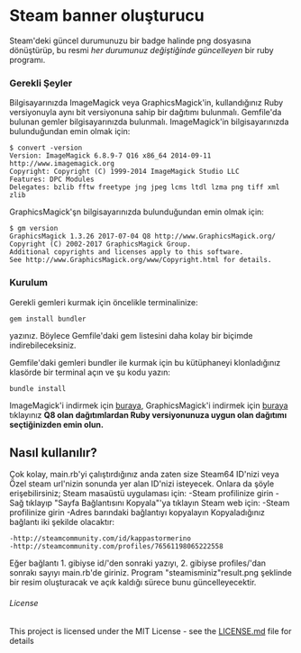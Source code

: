 ﻿# Steam banner oluşturucu
Steam'deki güncel durumunuzu bir badge halinde png dosyasına dönüştürüp, bu resmi *her durumunuz değiştiğinde güncelleyen* bir ruby programı.

### Gerekli Şeyler
Bilgisayarınızda ImageMagick veya GraphicsMagick'in, kullandığınız Ruby versiyonuyla aynı bit versiyonuna sahip bir dağıtımı bulunmalı.
Gemfile'da bulunan gemler bilgisayarınızda bulunmalı.
ImageMagick'in bilgisayarınızda bulunduğundan emin olmak için:
```
$ convert -version
Version: ImageMagick 6.8.9-7 Q16 x86_64 2014-09-11 http://www.imagemagick.org
Copyright: Copyright (C) 1999-2014 ImageMagick Studio LLC
Features: DPC Modules
Delegates: bzlib fftw freetype jng jpeg lcms ltdl lzma png tiff xml zlib
```

GraphicsMagick'şn bilgisayarınızda bulunduğundan emin olmak için:
```
$ gm version
GraphicsMagick 1.3.26 2017-07-04 Q8 http://www.GraphicsMagick.org/
Copyright (C) 2002-2017 GraphicsMagick Group.
Additional copyrights and licenses apply to this software.
See http://www.GraphicsMagick.org/www/Copyright.html for details.
```

### Kurulum
Gerekli gemleri kurmak için öncelikle terminalinize:
```
gem install bundler
```
yazınız. Böylece Gemfile'daki gem listesini daha kolay bir biçimde indirebileceksiniz.

Gemfile'daki gemleri bundler ile kurmak için bu kütüphaneyi klonladığınız klasörde bir terminal açın ve şu kodu yazın:
```
bundle install
```
ImageMagick'i indirmek için [buraya](https://www.imagemagick.org/script/download.php), 
GraphicsMagick'i indirmek için [buraya](http://www.graphicsmagick.org/download.html) tıklayınız
**Q8 olan dağıtımlardan Ruby versiyonunuza uygun olan dağıtımı seçtiğinizden emin olun.**
## Nasıl kullanılır?
Çok kolay, main.rb'yi çalıştırdığınız anda zaten size Steam64 ID'nizi veya Özel steam url'nizin sonunda yer alan ID'nizi isteyecek. 
Onlara da şöyle erişebilirsiniz;
Steam masaüstü uygulaması için:
-Steam profilinize girin
-Sağ tıklayıp "Sayfa Bağlantısını Kopyala"'ya tıklayın
Steam web için:
-Steam profilinize girin
-Adres barındaki bağlantıyı kopyalayın
Kopyaladığınız bağlantı iki şekilde olacaktır:
```
-http://steamcommunity.com/id/kappastormerino
-http://steamcommunity.com/profiles/76561198065222558
```
Eğer bağlantı 1. gibiyse id/'den sonraki yazıyı, 2. gibiyse profiles/'dan sonrakı sayıyı main.rb'de giriniz.
Program "steamisminiz"result.png şeklinde bir resim oluşturacak ve açık kaldığı sürece bunu güncelleyecektir.  
###### License

This project is licensed under the MIT License - see the [LICENSE.md](LICENSE.md) file for details